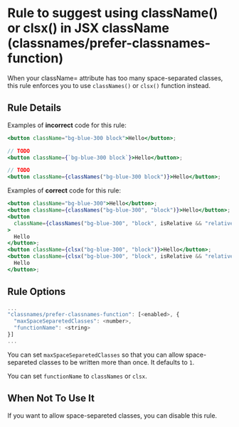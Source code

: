 # Rule to suggest using className() or clsx() in JSX className (classnames/prefer-classnames-function)

When your className= attribute has too many space-separated classes, this rule enforces you to use `classNames()` or `clsx()` function instead.

## Rule Details

Examples of **incorrect** code for this rule:

```jsx
<button className="bg-blue-300 block">Hello</button>;

// TODO
<button className={`bg-blue-300 block`}>Hello</button>;

// TODO
<button className={classNames("bg-blue-300 block")}>Hello</button>;
```

Examples of **correct** code for this rule:

```jsx
<button className="bg-blue-300">Hello</button>;
<button className={classNames("bg-blue-300", "block")}>Hello</button>;
<button
  className={classNames("bg-blue-300", "block", isRelative && "relative")}
>
  Hello
</button>;
<button className={clsx("bg-blue-300", "block")}>Hello</button>;
<button className={clsx("bg-blue-300", "block", isRelative && "relative")}>
  Hello
</button>;
```

## Rule Options

```js
...
"classnames/prefer-classnames-function": [<enabled>, {
  "maxSpaceSeparetedClasses": <number>,
  "functionName": <string>
}]
...
```

You can set `maxSpaceSeparetedClasses` so that you can allow space-separeted classes to be written more than once. It defaults to `1`.

You can set `functionName` to `classNames` or `clsx`.

## When Not To Use It

If you want to allow space-separeted classes, you can disable this rule.
